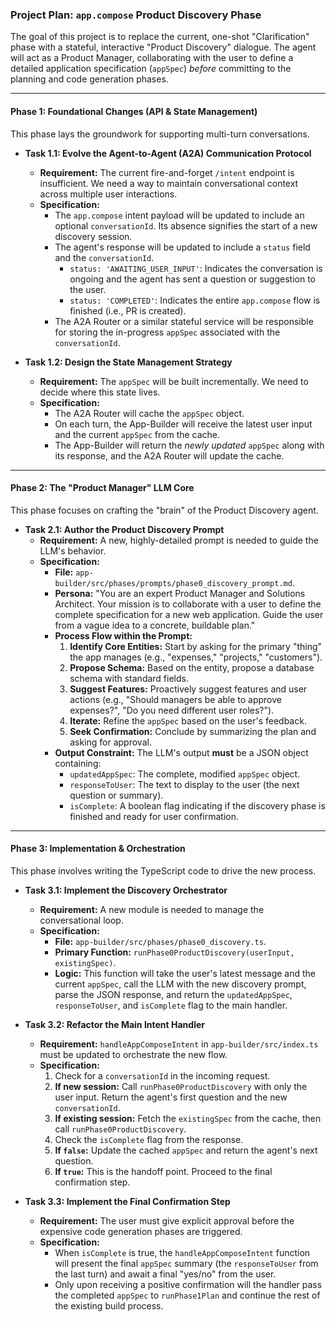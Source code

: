 ### **Project Plan: `app.compose` Product Discovery Phase**

The goal of this project is to replace the current, one-shot "Clarification" phase with a stateful, interactive "Product Discovery" dialogue. The agent will act as a Product Manager, collaborating with the user to define a detailed application specification (`appSpec`) *before* committing to the planning and code generation phases.

---

#### **Phase 1: Foundational Changes (API & State Management)**

This phase lays the groundwork for supporting multi-turn conversations.

*   **Task 1.1: Evolve the Agent-to-Agent (A2A) Communication Protocol**
    *   **Requirement:** The current fire-and-forget `/intent` endpoint is insufficient. We need a way to maintain conversational context across multiple user interactions.
    *   **Specification:**
        *   The `app.compose` intent payload will be updated to include an optional `conversationId`. Its absence signifies the start of a new discovery session.
        *   The agent's response will be updated to include a `status` field and the `conversationId`.
            *   `status: 'AWAITING_USER_INPUT'`: Indicates the conversation is ongoing and the agent has sent a question or suggestion to the user.
            *   `status: 'COMPLETED'`: Indicates the entire `app.compose` flow is finished (i.e., PR is created).
        *   The A2A Router or a similar stateful service will be responsible for storing the in-progress `appSpec` associated with the `conversationId`.

*   **Task 1.2: Design the State Management Strategy**
    *   **Requirement:** The `appSpec` will be built incrementally. We need to decide where this state lives.
    *   **Specification:**
        *   The A2A Router will cache the `appSpec` object.
        *   On each turn, the App-Builder will receive the latest user input and the current `appSpec` from the cache.
        *   The App-Builder will return the *newly updated* `appSpec` along with its response, and the A2A Router will update the cache.

---

#### **Phase 2: The "Product Manager" LLM Core**

This phase focuses on crafting the "brain" of the Product Discovery agent.

*   **Task 2.1: Author the Product Discovery Prompt**
    *   **Requirement:** A new, highly-detailed prompt is needed to guide the LLM's behavior.
    *   **Specification:**
        *   **File:** `app-builder/src/phases/prompts/phase0_discovery_prompt.md`.
        *   **Persona:** "You are an expert Product Manager and Solutions Architect. Your mission is to collaborate with a user to define the complete specification for a new web application. Guide the user from a vague idea to a concrete, buildable plan."
        *   **Process Flow within the Prompt:**
            1.  **Identify Core Entities:** Start by asking for the primary "thing" the app manages (e.g., "expenses," "projects," "customers").
            2.  **Propose Schema:** Based on the entity, propose a database schema with standard fields.
            3.  **Suggest Features:** Proactively suggest features and user actions (e.g., "Should managers be able to approve expenses?", "Do you need different user roles?").
            4.  **Iterate:** Refine the `appSpec` based on the user's feedback.
            5.  **Seek Confirmation:** Conclude by summarizing the plan and asking for approval.
        *   **Output Constraint:** The LLM's output **must** be a JSON object containing:
            *   `updatedAppSpec`: The complete, modified `appSpec` object.
            *   `responseToUser`: The text to display to the user (the next question or summary).
            *   `isComplete`: A boolean flag indicating if the discovery phase is finished and ready for user confirmation.

---

#### **Phase 3: Implementation & Orchestration**

This phase involves writing the TypeScript code to drive the new process.

*   **Task 3.1: Implement the Discovery Orchestrator**
    *   **Requirement:** A new module is needed to manage the conversational loop.
    *   **Specification:**
        *   **File:** `app-builder/src/phases/phase0_discovery.ts`.
        *   **Primary Function:** `runPhase0ProductDiscovery(userInput, existingSpec)`.
        *   **Logic:** This function will take the user's latest message and the current `appSpec`, call the LLM with the new discovery prompt, parse the JSON response, and return the `updatedAppSpec`, `responseToUser`, and `isComplete` flag to the main handler.

*   **Task 3.2: Refactor the Main Intent Handler**
    *   **Requirement:** `handleAppComposeIntent` in `app-builder/src/index.ts` must be updated to orchestrate the new flow.
    *   **Specification:**
        1.  Check for a `conversationId` in the incoming request.
        2.  **If new session:** Call `runPhase0ProductDiscovery` with only the user input. Return the agent's first question and the new `conversationId`.
        3.  **If existing session:** Fetch the `existingSpec` from the cache, then call `runPhase0ProductDiscovery`.
        4.  Check the `isComplete` flag from the response.
        5.  **If `false`:** Update the cached `appSpec` and return the agent's next question.
        6.  **If `true`:** This is the handoff point. Proceed to the final confirmation step.

*   **Task 3.3: Implement the Final Confirmation Step**
    *   **Requirement:** The user must give explicit approval before the expensive code generation phases are triggered.
    *   **Specification:**
        *   When `isComplete` is true, the `handleAppComposeIntent` function will present the final `appSpec` summary (the `responseToUser` from the last turn) and await a final "yes/no" from the user.
        *   Only upon receiving a positive confirmation will the handler pass the completed `appSpec` to `runPhase1Plan` and continue the rest of the existing build process. 